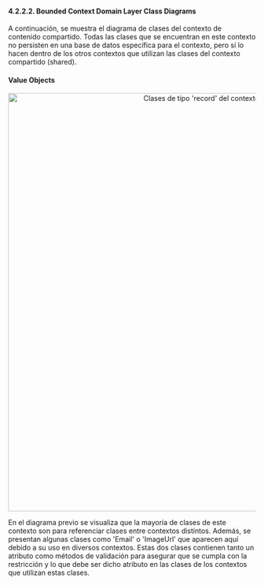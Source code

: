 ﻿#### 4.2.2.2. Bounded Context Domain Layer Class Diagrams ####

A continuación, se muestra el diagrama de clases del contexto de contenido compartido. Todas las clases que se encuentran en este contexto no persisten en una base de datos específica para el contexto, pero sí lo hacen dentro de los otros contextos que utilizan las clases del contexto compartido (shared).

#### Value Objects ####

<p align="center">
  <img src="https://i.imgur.com/lKxK8H2.png" 
  alt="Clases de tipo 'record' del contexto compartido" style="width: 850px;"/>
</p>

En el diagrama previo se visualiza que la mayoría de clases de este contexto son para referenciar clases entre contextos distintos. Además, se presentan algunas clases como 'Email' o 'ImageUrl' que aparecen aquí debido a su uso en diversos contextos. Estas dos clases contienen tanto un atributo como métodos de validación para asegurar que se cumpla con la restricción y lo que debe ser dicho atributo en las clases de los contextos que utilizan estas clases.

